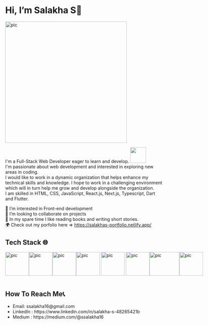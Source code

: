<h1>Hi, I’m Salakha S👋  </h1>

<img width="386" alt="pic" src="https://cdn.dribbble.com/users/2704414/screenshots/7466903/media/b08ab576316bd4582fef189f471cd9e5.gif">

I'm a Full-Stack Web Developer eager to learn and develop. <a target="_blank" rel="noopener noreferrer" href="https://camo.githubusercontent.com/63371d36886ee658f5a97401f393e1ab1684b2fd3de674b8f5efc7d410b2a3d0/68747470733a2f2f6d656469612e67697068792e636f6d2f6d656469612f57556c706c634d704f43456d5447427442572f67697068792e676966"><img src="https://camo.githubusercontent.com/63371d36886ee658f5a97401f393e1ab1684b2fd3de674b8f5efc7d410b2a3d0/68747470733a2f2f6d656469612e67697068792e636f6d2f6d656469612f57556c706c634d704f43456d5447427442572f67697068792e676966" width="50px" style="max-width: 100%;"></a><br/>
I'm passionate about web development and interested in exploring new areas in coding. <br/>
I would like to work in a dynamic organization that helps enhance my technical skills and knowledge. I hope to work in a challenging environment which will in turn help me grow and develop alongside the organization.  <br/>
I am skilled in HTML, CSS, JavaScript, React.js, Next.js, Typescript, Dart and Flutter.



🤖 I’m interested in Front-end development<br/>
💞️ I’m looking to collaborate on projects<br/>
🧩 In my spare time I like reading books and writing short stories.<br/>
🌍 Check out my porfolio here => https://salakhas-portfolio.netlify.app/

<h2>Tech Stack 🌐</h2>
<div style="display: flex">
<img width="75" alt="pic" src="https://encrypted-tbn0.gstatic.com/images?q=tbn:ANd9GcRfGDrl6cb6FxNvbUdtGZNnPSFgsoGeFq454A&usqp=CAU">
<img width="75" alt="pic" src="https://encrypted-tbn0.gstatic.com/images?q=tbn:ANd9GcSmL-mHtl08CW8WRuj4gXWwSbC_v8ehYjxf0g&usqp=CAU">
<img width="75" alt="pic" src="https://encrypted-tbn0.gstatic.com/images?q=tbn:ANd9GcTDFyp4SbHzLER5QEENGULo4Ygvi49jFjaKzQ&usqp=CAU">
<img width="75" height="75" alt="pic" src="https://media.vlpt.us/images/codernineteen/post/cfcc754f-80ce-4293-a66e-550992723fa4/react%20thumb.png">&nbsp;
<img width="75" height="75" alt="pic" src="https://encrypted-tbn0.gstatic.com/images?q=tbn:ANd9GcRgJCHDZmwelieh53k3nADoFtiiCLyneTP1GuNf-puVAZEDPlSXqZBZ9o6fXOft00dwdjc&usqp=CAU">&nbsp;
<img width="75" alt="pic" src="https://upload.wikimedia.org/wikipedia/commons/thumb/4/4c/Typescript_logo_2020.svg/1200px-Typescript_logo_2020.svg.png">
 <img width="95" height="75" alt="pic" src="https://www.extremetech.com/wp-content/uploads/2011/10/dart-logo-banner1-348x196.jpg">
 <img width="75" height="75" alt="pic" src="https://www.swtestacademy.com/wp-content/uploads/2022/06/flutter.webp">
</div>


<br/>
<!--     <a href="https://github.com/Pulkit0111/github-readme-stats"><img alt="Salakha's Github Stats" src="https://github-readme-stats.vercel.app/api?username=salakhas&show_icons=true&count_private=true&theme=react&hide_border=true&bg_color=0D1117" /></a>
  <a href="https://github.com/Pulkit0111/github-readme-stats"><img alt="Salakha's Top Languages" src="https://github-readme-stats.vercel.app/api/top-langs/?username=salakhas&langs_count=8&count_private=true&layout=compact&theme=react&hide_border=true&bg_color=0D1117" /></a>
  <br/>
  <b>Note:</b> Top languages is only a metric of the languages my public code consists of and doesn't reflect experience or skill level. -->



<h2>How To Reach Me📞</h2>
<ul>
  <li>Email: ssalakha16@gmail.com</li>
  <li>LinkedIn : https://www.linkedin.com/in/salakha-s-48265421b</li>
  <li>Medium : https://medium.com/@ssalakha16</li>
</ul>



<!---👀 I’m interested in coding
💞️ I’m looking to collaborate on projects
📫 How to reach me ... ssalakha16@gmail.com
salakhas/salakhas is a ✨ special ✨ repository because its `README.md` (this file) appears on your GitHub profile.
You can click the Preview link to take a look at your changes.
--->

